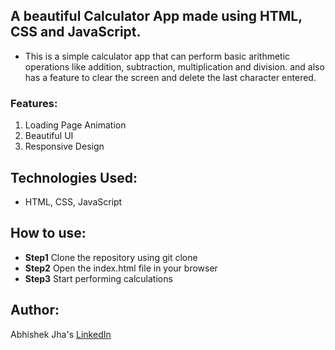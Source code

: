 ## A beautiful Calculator App made using HTML, CSS and JavaScript. 
- This is a simple calculator app that can perform basic arithmetic operations like addition, subtraction, multiplication and division. and also has a feature to clear the screen and delete the last character entered.

### Features:
1. Loading Page Animation
1. Beautiful UI
1. Responsive Design

## Technologies Used:
* HTML,   CSS, JavaScript



## How to use:
- __Step1__ Clone the repository using git clone
- __Step2__ Open the index.html file in your browser
- __Step3__ Start performing calculations

## Author: 
Abhishek Jha's [LinkedIn](https://www.linkedin.com/in/abhishekjha3511/)
